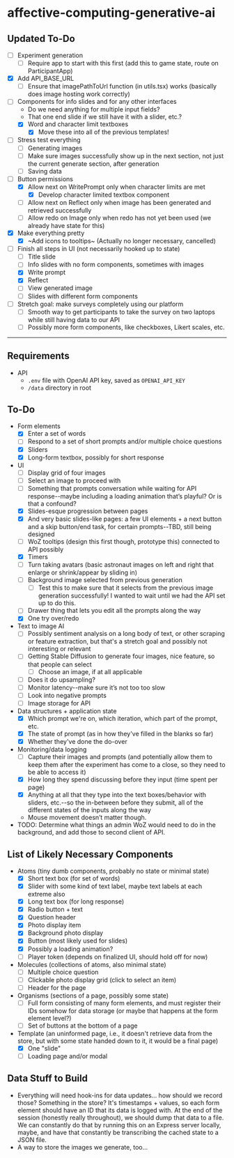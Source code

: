 # affective-computing-generative-ai

## Updated To-Do
- [ ] Experiment generation
  - [ ] Require app to start with this first (add this to game state, route on ParticipantApp)
- [x] Add API_BASE_URL
  - [ ] Ensure that imagePathToUrl function (in utils.tsx) works (basically does image hosting work correctly)
- [ ] Components for info slides and for any other interfaces
  - Do we need anything for multiple input fields?
  - That one end slide if we still have it with a slider, etc.?
  - [x] Word and character limit textboxes
    - [x] Move these into all of the previous templates!
- [ ] Stress test everything
   - [ ] Generating images
   - [ ] Make sure images successfully show up in the next section, not just the current generate section, after generation
   - [ ] Saving data
- [ ] Button permissions
  - [x] Allow next on WritePrompt only when character limits are met
    - [x] Develop character limited textbox component
  - [ ] Allow next on Reflect only when image has been generated and retrieved successfully
  - [ ] Allow redo on Image only when redo has not yet been used (we already have state for this)
- [x] Make everything pretty
  - [x] ~Add icons to tooltips~ (Actually no longer necessary, cancelled)
- [ ] Finish all steps in UI (not necessarily hooked up to state)
  - [ ] Title slide
  - [ ] Info slides with no form components, sometimes with images
  - [x] Write prompt
  - [x] Reflect
  - [ ] View generated image
  - [ ] Slides with different form components
- [ ] Stretch goal: make surveys completely using our platform
  - [ ] Smooth way to get participants to take the survey on two laptops while still having data to our API
  - [ ] Possibly more form components, like checkboxes, Likert scales, etc.

----

## Requirements
- API
  - `.env` file with OpenAI API key, saved as `OPENAI_API_KEY`
  - `/data` directory in root

## To-Do
- Form elements
  - [x] Enter a set of words
  - [ ] Respond to a set of short prompts and/or multiple choice questions
  - [x] Sliders
  - [x] Long-form textbox, possibly for short response
- UI
  - [ ] Display grid of four images
  - [ ] Select an image to proceed with
  - [ ] Something that prompts conversation while waiting for API response--maybe including a loading animation that’s playful? Or is that a confound?
  - [x] Slides-esque progression between pages
  - [x] And very basic slides-like pages: a few UI elements + a next button and a skip button/end task, for certain prompts--TBD, still being designed
  - [ ] WoZ tooltips (design this first though, prototype this) connected to API possibly
  - [x] Timers
  - [ ] Turn taking avatars (basic astronaut images on left and right that enlarge or shrink/appear by sliding in)
  - [ ] Background image selected from previous generation
    - [ ] Test this to make sure that it selects from the previous image generation successfully! I wanted to wait until we had the API set up to do this.
  - [ ] Drawer thing that lets you edit all the prompts along the way
  - [x] One try over/redo
- Text to image AI
  - [ ] Possibly sentiment analysis on a long body of text, or other scraping or feature extraction, but that's a stretch goal and possibly not interesting or relevant
  - [ ] Getting Stable Diffusion to generate four images, nice feature, so that people can select
    - [ ] Choose an image, if at all applicable
  - [ ] Does it do upsampling?
  - [ ] Monitor latency--make sure it’s not too too slow
  - [ ] Look into negative prompts
  - [ ] Image storage for API
- Data structures + application state
  - [x] Which prompt we're on, which iteration, which part of the prompt, etc.
  - [x] The state of prompt (as in how they've filled in the blanks so far)
  - [x] Whether they've done the do-over
- Monitoring/data logging
  - [ ] Capture their images and prompts (and potentially allow them to keep them after the experiment has come to a close, so they need to be able to access it)
  - [x] How long they spend discussing before they input (time spent per page)
  - [x] Anything at all that they type into the text boxes/behavior with sliders, etc.--so the in-between before they submit, all of the different states of the inputs along the way
  - Mouse movement doesn’t matter though.
- TODO: Determine what things an admin WoZ would need to do in the background, and add those to second client of API.

## List of Likely Necessary Components
- Atoms (tiny dumb components, probably no state or minimal state)
  - [x] Short text box (for set of words)
  - [x] Slider with some kind of text label, maybe text labels at each extreme also
  - [x] Long text box (for long response)
  - [x] Radio button + text
  - [x] Question header
  - [x] Photo display item
  - [x] Background photo display
  - [x] Button (most likely used for slides)
  - [x] Possibly a loading animation?
  - [ ] Player token (depends on finalized UI, should hold off for now)
- Molecules (collections of atoms, also minimal state)
  - [ ] Multiple choice question
  - [ ] Clickable photo display grid (click to select an item)
  - [ ] Header for the page
- Organisms (sections of a page, possibly some state)
  - [ ] Full form consisting of many form elements, and must register their IDs somehow for data storage (or maybe that happens at the form element level?)
  - [ ] Set of buttons at the bottom of a page
- Template (an uninformed page, i.e., it doesn't retrieve data from the store, but with some state handed down to it, it would be a final page)
  - [x] One "slide"
  - [ ] Loading page and/or modal

## Data Stuff to Build
- Everything will need hook-ins for data updates... how should we record those? Something in the store? It's timestamps + values, so each form element should have an ID that its data is logged with. At the end of the session (honestly really throughout), we should dump that data to a file. We can constantly do that by running this on an Express server locally, maybe, and have that constantly be transcribing the cached state to a JSON file.
- A way to store the images we generate, too...
